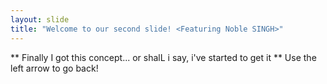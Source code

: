 ```yaml
---
layout: slide
title: "Welcome to our second slide! <Featuring Noble SINGH>"
---
```

** Finally I got this concept... or shalL i say, i've started to get it **
Use the left arrow to go back!
